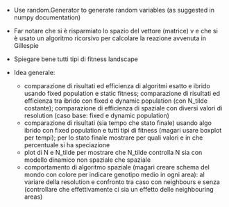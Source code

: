 - Use random.Generator to generate random variables (as suggested in numpy documentation)

- Far notare che si è risparmiato lo spazio del vettore (matrice) v e che si è usato un 
algoritmo ricorsivo per calcolare la reazione avvenuta in Gillespie

- Spiegare bene tutti tipi di fitness landscape

- Idea generale:
  - comparazione di risultati ed efficienza di algoritmi esatto e ibrido usando fixed population 
  e static fitness; comparazione di risultati ed efficienza tra ibrido con fixed e dynamic 
  population (con N\_tilde costante); comparazione di efficienza di spaziale con diversi valori di 
  resolution (caso base: fixed e dynamic population)
  - comparazione di risultati (sia tempo che stato finale) usando algo ibrido con fixed population 
  e tutti tipi di fitness (magari usare boxplot per tempi); per lo stato finale mostrare per quali 
  valori e in che percentuale si ha speciazione
  - plot di N e N\_tilde per mostrare che N\_tilde controlla N sia con modello dinamico non spaziale
  che spaziale
  - comportamento di algoritmo spaziale (magari creare schema del mondo con colore per indicare
  genotipo medio in ogni area): al variare della resolution e confronto tra caso con neighbours e 
  senza (controllare che effettivamente ci sia un effetto delle neighbouring areas)
